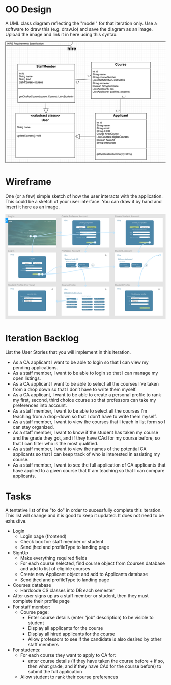 # OO Design
A UML class diagram reflecting the "model" for that iteration only.
Use a software to draw this (e.g. draw.io) and save the diagram as an image. 
Upload the image and link it in here using this syntax.

![UML Diagram](./img/uml.png)

# Wireframe
One (or a few) simple sketch of how the user interacts with the application. 
This could be a sketch of your user interface. 
You can draw it by hand and insert it here as an image.

![Wireframe](./img/wireframe.png)

# Iteration Backlog
List the User Stories that you will implement in this iteration.

- As a CA applicant I want to be able to login so that I can view my pending applications.
- As a staff member, I want to be able to login so that I can manage my open listings.
- As a CA applicant I want to be able to select all the courses I’ve taken from a drop down so that I don’t have to write them myself.
- As a CA applicant, I want to be able to create a personal profile to rank my first, second, third choice course so that professors can take my preferences into account.
- As a staff member, I want to be able to select all the courses I’m teaching from a drop-down so that I don’t have to write them myself.
- As a staff member, I want to view the courses that I teach in list form so I can stay organized.
- As a staff member, I want to know if the student has taken my course and the grade they got, and if they have CAd for my course before, so that I can filter who is the most qualified.
- As a staff member, I want to view the names of the potential CA applicants so that I can keep track of who is interested in assisting my course.
- As a staff member, I want to see the full application of CA applicants that have applied to a given course that If am teaching so that I can compare applicants.

# Tasks
A tentative list of the "to do" in order to sucessfully complete this iteration. 
This list will change and it is good to keep it updated. 
It does not need to be exhustive.

- Login
    - Login page (frontend)
    - Check box for: staff member or student
    - Send jhed and profileType to landing page
- SignUp
    - Make everything required fields
    - For each course selected, find course object from Courses database and add to list of eligible courses
    - Create new Applicant object and add to Applicants database
    - Send jhed and profileType to landing page
- Courses database
    - Hardcode CS classes into DB each semester
- After user signs up as a staff member or student, then they must complete their profile page
- For staff member:
    - Course page:
        - Enter course details (enter “job” description) to be visible to student
        - Display all applicants for the course
        - Display all hired applicants for the course
        - Allow professors to see if the candidate is also desired by other staff members
- For students:
    - For each course they want to apply to CA for:
        - enter course details (if they have taken the course before + if so, then what grade, and if they have CAd for the course before) to submit the full application
    - Allow student to rank their course preferences

